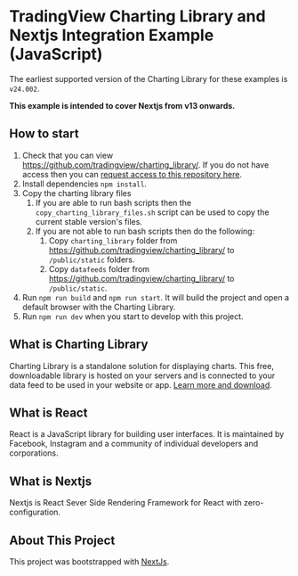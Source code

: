 # TradingView Charting Library and Nextjs Integration Example (JavaScript)

The earliest supported version of the Charting Library for these examples is `v24.002`.

**This example is intended to cover Nextjs from v13 onwards.**

## How to start

1. Check that you can view https://github.com/tradingview/charting_library/. If you do not have access then you can [request access to this repository here](https://www.tradingview.com/HTML5-stock-forex-bitcoin-charting-library/).
1. Install dependencies `npm install`.
1. Copy the charting library files
	1. If you are able to run bash scripts then the `copy_charting_library_files.sh` script can be used to copy the current stable version's files.
	1. If you are not able to run bash scripts then do the following:
		1. Copy `charting_library` folder from https://github.com/tradingview/charting_library/ to `/public/static` folders.
		1. Copy `datafeeds` folder from https://github.com/tradingview/charting_library/ to `/public/static`.
1. Run `npm run build` and `npm run start`. It will build the project and open a default browser with the Charting Library.
1. Run `npm run dev` when you start to develop with this project.

## What is Charting Library

Charting Library is a standalone solution for displaying charts. This free, downloadable library is hosted on your servers and is connected to your data feed to be used in your website or app. [Learn more and download](https://www.tradingview.com/HTML5-stock-forex-bitcoin-charting-library/).

## What is React

React is a JavaScript library for building user interfaces. It is maintained by Facebook, Instagram and a community of individual developers and corporations.

## What is Nextjs

Nextjs is React Sever Side Rendering Framework for React with zero-configuration.

## About This Project

This project was bootstrapped with [NextJs](https://github.com/zeit/next.js).
